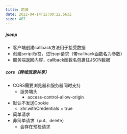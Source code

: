 ```yaml
---
title: 跨域
date: 2022-04-14T12:00:22.563Z
size: 467
---
```

##### jsonp

- 客户端创建callback方法用于接受数据
- 创建script标签，进行api请求（带callback函数名为参数）
- 服务端返回内容，callback函数名包裹住JSON数据

##### cors（跨域资源共享）

- CORS需要浏览器和服务器同时支持
  - 服务端头
    - access-control-allow-origin
- 默认不发送Cookie
  - xhr.withCredentials = true
- 简单请求
- 非简单请求（put、delete）
  - 会存在预检请求

